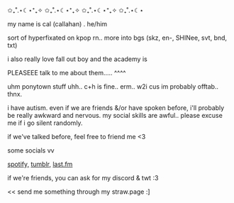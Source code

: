 ✩₊˚.⋆☾⋆⁺₊✧ ✩₊˚.⋆☾⋆⁺₊✧ ✩₊˚.⋆☾⋆⁺₊✧ ✩₊˚.⋆☾⋆

my name is cal (callahan) . he/him

sort of hyperfixated on kpop rn.. more into bgs \(skz, en-, SHINee, svt, bnd, txt) 

i also really love fall out boy and the academy is

PLEASEEE talk to me about them..... ^^^^ 

uhm ponytown stuff uhh.. c+h is fine.. erm.. w2i cus im probably offtab.. thnx.



i have autism. even if we are friends &/or have spoken before, i'll probably be really awkward and nervous. my social skills are awful.. please excuse me if i go silent randomly.

if we've talked before, feel free to friend me <3



some socials vv

[spotify,](https://open.spotify.com/user/c09lv7773kwarps1bxnmlncyz?si=4a5e22513bca467c) [tumblr,](https://www.tumblr.com/blog/ghostlyconfusion) [last.fm](https://www.last.fm/user/loserrk1dd) 

if we're friends, you can ask for my discord & twt :3

<< send me something through my straw.page :]








